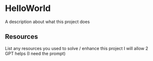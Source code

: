 # HelloWorld

A description about what this project does 

## Resources
List any resources you used to solve / enhance this project
I will allow 2 GPT helps (I need the prompt)
